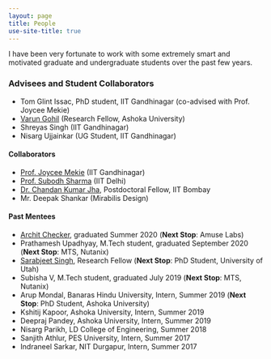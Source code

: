 ```yaml
---
layout: page
title: People
use-site-title: true
---
```


I have been very fortunate to work with some extremely smart and 
motivated graduate and undergraduate students over the past few years.

### Advisees and Student Collaborators

* Tom Glint Issac, PhD student, IIT Gandhinagar (co-advised with Prof. Joycee Mekie)
* <a href="https://varungohil.github.io">Varun Gohil</a> (Research Fellow, Ashoka University)
* Shreyas Singh (IIT Gandhinagar)
* Nisarg Ujjainkar (UG Student, IIT Gandhinagar)

#### Collaborators
* <a href="http://joycee.people.iitgn.ac.in/">Prof. Joycee Mekie</a> (IIT Gandhinagar)
* <a href="https://subodhvsharma.github.io/">Prof. Subodh Sharma</a> (IIT Delhi)
* <a href="https://chajha.github.io/">Dr. Chandan Kumar Jha</a>, Postdoctoral Fellow, IIT Bombay
* Mr. Deepak Shankar (Mirabilis Design)

#### Past Mentees
* <a href="https://checker5965.github.io">Archit Checker</a>, graduated Summer 2020 (**Next Stop**: Amuse Labs)
* Prathamesh Upadhyay, M.Tech student, graduated September 2020 (**Next Stop**: MTS, Nutanix)
* <a href="https://www.cs.utah.edu/~sarab">Sarabjeet Singh</a>, Research Fellow (**Next Stop**: PhD Student, University of Utah)
* Subisha V, M.Tech student, graduated July 2019 (**Next Stop**: MTS, Nutanix)
* Arup Mondal, Banaras Hindu University, Intern, Summer 2019 (**Next Stop**: PhD Student, Ashoka University)
* Kshitij Kapoor, Ashoka University, Intern, Summer 2019
* Deepraj Pandey, Ashoka University, Intern, Summer 2019
* Nisarg Parikh, LD College of Engineering, Summer 2018
* Sanjith Athlur, PES University, Intern, Summer 2017
* Indraneel Sarkar, NIT Durgapur, Intern, Summer 2017
